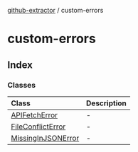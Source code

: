 [github-extractor](../index.md) / custom-errors

# custom-errors

## Index

### Classes

| Class | Description |
| :------ | :------ |
| [APIFetchError](classes/APIFetchError.md) | - |
| [FileConflictError](classes/FileConflictError.md) | - |
| [MissingInJSONError](classes/MissingInJSONError.md) | - |
